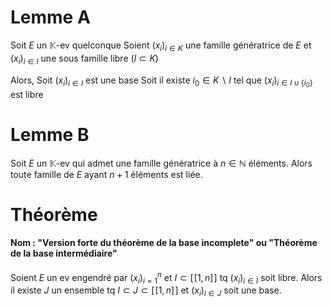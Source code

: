 # Lemme A
Soit $E$ un $\mathbb{K}$-ev quelconque
Soient $(x_{i})_{i \in K}$ une famille génératrice de $E$ et
$(x_{i})_{i \in I}$ une sous famille libre ($I \subset K$)

Alors, 
Soit $(x_{i})_{i \in I}$ est une base
Soit il existe $i_{0} \in K \backslash I$ tel que $(x_{i})_{i \in I \cup \{i_{0}\}}$ est libre

# Lemme B
Soit $E$ un $\mathbb{K}$-ev qui admet une famille génératrice à $n \in \mathbb{N}$ éléments. 
Alors toute famille de $E$ ayant $n+1$ éléments est liée. 

# Théorème
#### Nom : "Version forte du théorème de la base incomplete" ou "Théorème de la base intermédiaire"

Soient $E$ un ev engendré par $(x_{i})_{i =1}^{n}$
et $I \subset [\![1, n]\!]$ tq $(x_{i})_{i \in I}$ soit libre. 
Alors il existe $J$ un ensemble tq $I \subset J \subset [\![1, n]\!]$ et $(x_{i})_{i \in J}$ soit une base. 

